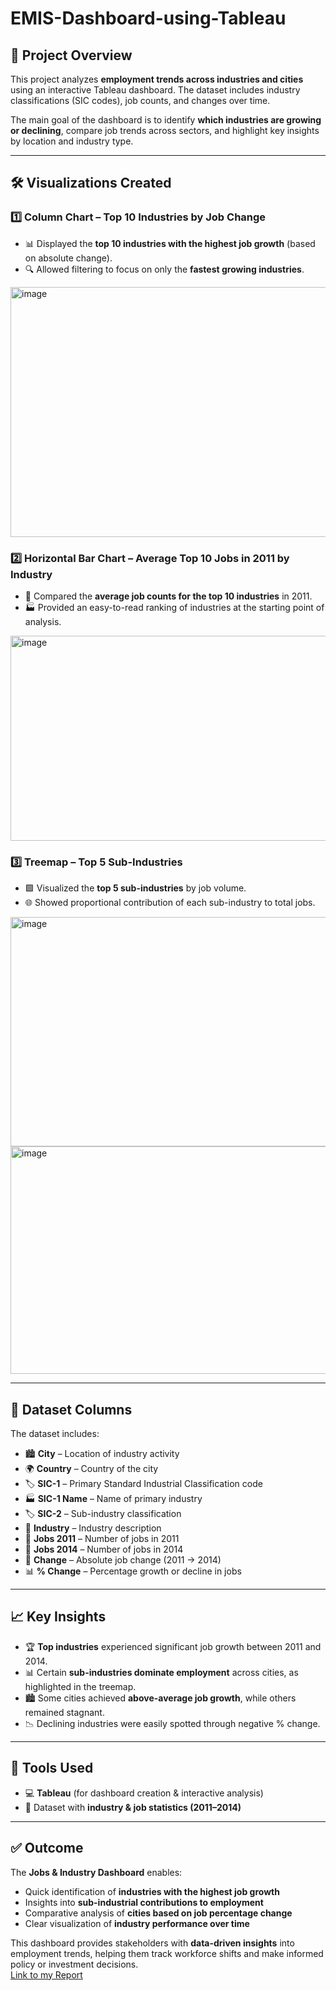 # EMIS-Dashboard-using-Tableau

## 🔎 Project Overview
This project analyzes **employment trends across industries and cities** using an interactive Tableau dashboard. The dataset includes industry classifications (SIC codes), job counts, and changes over time.  

The main goal of the dashboard is to identify **which industries are growing or declining**, compare job trends across sectors, and highlight key insights by location and industry type.  

---

## 🛠️ Visualizations Created

### 1️⃣ Column Chart – Top 10 Industries by Job Change
- 📊 Displayed the **top 10 industries with the highest job growth** (based on absolute change).  
- 🔍 Allowed filtering to focus on only the **fastest growing industries**.  
<img width="984" height="400" alt="image" src="https://github.com/user-attachments/assets/6c733ed6-ca0d-490c-8de5-a5b6c3f6e27e" />


### 2️⃣ Horizontal Bar Chart – Average Top 10 Jobs in 2011 by Industry
- 📏 Compared the **average job counts for the top 10 industries** in 2011.  
- 🏭 Provided an easy-to-read ranking of industries at the starting point of analysis.  
<img width="881" height="328" alt="image" src="https://github.com/user-attachments/assets/8432fcab-a00a-4df4-b204-c9b45f665e26" />

### 3️⃣ Treemap – Top 5 Sub-Industries
- 🟩 Visualized the **top 5 sub-industries** by job volume.  
- 🌐 Showed proportional contribution of each sub-industry to total jobs.  
<img width="1006" height="367" alt="image" src="https://github.com/user-attachments/assets/8cbb5207-5aad-42be-8bd0-2aadd6f041c3" />
<img width="1053" height="364" alt="image" src="https://github.com/user-attachments/assets/a886b5ac-3075-4778-9bd0-be1f4a6377e4" />

---

## 📂 Dataset Columns
The dataset includes:  
- 🏙️ **City** – Location of industry activity  
- 🌍 **Country** – Country of the city  
- 🏷️ **SIC-1** – Primary Standard Industrial Classification code  
- 🏭 **SIC-1 Name** – Name of primary industry  
- 🏷️ **SIC-2** – Sub-industry classification  
- 🏢 **Industry** – Industry description  
- 👷 **Jobs 2011** – Number of jobs in 2011  
- 👷 **Jobs 2014** – Number of jobs in 2014  
- 🔼 **Change** – Absolute job change (2011 → 2014)  
- 📊 **% Change** – Percentage growth or decline in jobs  

---

## 📈 Key Insights
- 🏆 **Top industries** experienced significant job growth between 2011 and 2014.  
- 📊 Certain **sub-industries dominate employment** across cities, as highlighted in the treemap.  
- 🏙️ Some cities achieved **above-average job growth**, while others remained stagnant.  
- 📉 Declining industries were easily spotted through negative % change.  

---

## 🧰 Tools Used
- 💻 **Tableau** (for dashboard creation & interactive analysis)  
- 📑 Dataset with **industry & job statistics (2011–2014)**  

---

## ✅ Outcome
The **Jobs & Industry Dashboard** enables:  
- Quick identification of **industries with the highest job growth**  
- Insights into **sub-industrial contributions to employment**  
- Comparative analysis of **cities based on job percentage change**  
- Clear visualization of **industry performance over time**  

This dashboard provides stakeholders with **data-driven insights** into employment trends, helping them track workforce shifts and make informed policy or investment decisions.  
[Link to my Report](https://public.tableau.com/shared/7485X7JH8?:display_count=n&:origin=viz_share_link)
